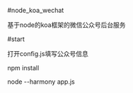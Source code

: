 #node_koa_wechat

基于node的koa框架的微信公众号后台服务

#start

打开config.js填写公众号信息

npm install

node --harmony app.js
